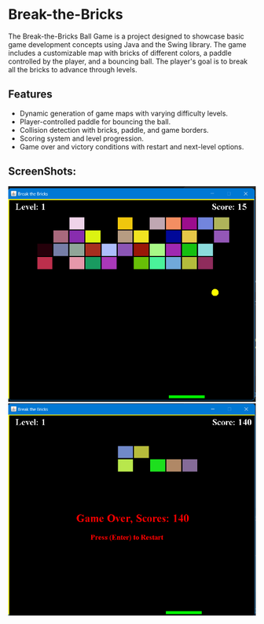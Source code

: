 # Break-the-Bricks

The Break-the-Bricks Ball Game is a project designed to showcase basic game development concepts using Java and the Swing library. The game includes a customizable map with bricks of different colors, a paddle controlled by the player, and a bouncing ball. The player's goal is to break all the bricks to advance through levels.


## Features
- Dynamic generation of game maps with varying difficulty levels.
- Player-controlled paddle for bouncing the ball.
- Collision detection with bricks, paddle, and game borders.
- Scoring system and level progression.
- Game over and victory conditions with restart and next-level options.

## ScreenShots:
![Screenshot 1](https://github.com/Kathankathrotiya/Break-the-Bricks/blob/main/Screenshot%202024-01-26%20133014.png)
![Screenshot 2](https://github.com/Kathankathrotiya/Break-the-Bricks/blob/main/Screenshot%202024-01-26%20133224.png)
